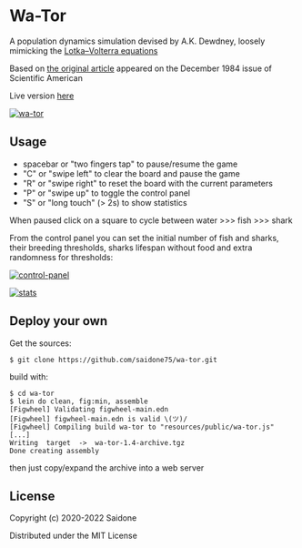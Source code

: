 # Wa-Tor

A population dynamics simulation devised by A.K. Dewdney, loosely mimicking the [Lotka–Volterra equations](https://en.wikipedia.org/wiki/Lotka%E2%80%93Volterra_equations)

Based on [the original article](https://github.com/saidone75/wa-tor/blob/master/wator_dewdney.pdf) appeared on the December 1984 issue of Scientific American

Live version [here](http://wa-tor.saidone.org)

[![wa-tor](https://i.postimg.cc/Dw2t9XQt/wa-tor.gif)](http://wa-tor.saidone.org/)

## Usage

* spacebar or "two fingers tap" to pause/resume the game
* "C" or "swipe left" to clear the board and pause the game
* "R" or "swipe right" to reset the board with the current parameters
* "P" or "swipe up" to toggle the control panel
* "S" or "long touch" (> 2s) to show statistics

When paused click on a square to cycle between water >>> fish >>> shark

From the control panel you can set the initial number of fish and sharks, their breeding thresholds, sharks lifespan without food and extra randomness for thresholds:

[![control-panel](https://i.postimg.cc/nLX8B70b/wa-tor-control-panel.gif)](http://wa-tor.saidone.org)

[![stats](https://i.postimg.cc/6QXB2gtv/wa-tor-stats.gif)](http://wa-tor.saidone.org)

## Deploy your own

Get the sources:

```$ git clone https://github.com/saidone75/wa-tor.git```

build with:

```
$ cd wa-tor
$ lein do clean, fig:min, assemble
[Figwheel] Validating figwheel-main.edn
[Figwheel] figwheel-main.edn is valid \(ツ)/
[Figwheel] Compiling build wa-tor to "resources/public/wa-tor.js"
[...]
Writing  target  ->  wa-tor-1.4-archive.tgz
Done creating assembly
```

then just copy/expand the archive into a web server

## License
Copyright (c) 2020-2022 Saidone

Distributed under the MIT License
